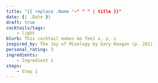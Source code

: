 ```yaml
---
title: "{{ replace .Name "-" " " | title }}"
date: {{ .Date }}
draft: true
cocktails/tags:
    - light
blurb: This cocktail makes me feel x, y, z
inspired_by: The Joy of Mixology by Gary Reagan (p. 281)
personal_rating: 3
ingredients:
    - Ingredient 1
steps:
    - Step 1
---
```


